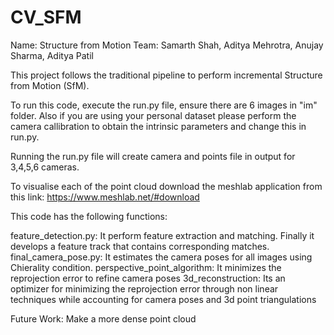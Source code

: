 # CV_SFM
Name: Structure from Motion
Team: Samarth Shah, Aditya Mehrotra, Anujay Sharma, Aditya Patil

This project follows the traditional pipeline to perform incremental Structure from Motion (SfM).

To run this code, execute the run.py file, ensure there are 6 images in "im" folder.
Also if you are using your personal dataset please perform the camera callibration to obtain the intrinsic parameters and change this in run.py.

Running the run.py file will create camera and points file in output for 3,4,5,6 cameras.

To visualise each of the point cloud download the meshlab application from this link:
https://www.meshlab.net/#download

This code has the following functions:

feature_detection.py: It perform feature extraction and matching. Finally it develops a feature track that contains corresponding matches.
final_camera_pose.py: It estimates the camera poses for all images using Chierality condition.
perspective_point_algorithm: It minimizes the reprojection error to refine camera poses
3d_reconstruction: Its an optimizer for minimizing the reprojection error through non linear techniques while accounting for camera poses and 3d point triangulations

Future Work:
Make a more dense point cloud
